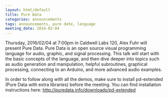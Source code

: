 ```yaml
---
layout: html/default
title: Pure Data
categories: announcements
tags: announcements, pure date, language
meeting_date: 2016-02-04
---
```


Thursday, 2016/02/04 at 7:00pm in Caldwell Labs 120, Alex Fuhr will present Pure Data. Pure Data is an open source visual programming language for audio, graphic, and signal processing. This talk will start with the basic concepts of the language, and then dive deeper into topics such as audio generation and manipulation, helpful subroutines, graphical processing, connecting to an Arduino, and more advanced audio examples.

In order to follow along with all the demos, make sure to install pd-extended (Pure Data with extra libraries) before the meeting. You can find installation instructions here: http://puredata.info/downloads/pd-extended​

<!--assumes presenationn is a pdf-->
<!-- [download presentation]({{ site.baseurl }}/downloads/presentations/{{ page.path | remove: "_posts/" | replace: '.md', '.pdf' }}) -->




